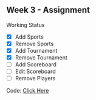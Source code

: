 ## Week 3 - Assignment
Working Status
- [x] Add Sports
- [x] Remove Sports
- [x] Add Tournament
- [x] Remove Tournament
- [ ] Add Scoreboard
- [ ] Edit Scoreboard
- [ ] Remove Players

Code: [Click Here](ScoreBoard.cs)